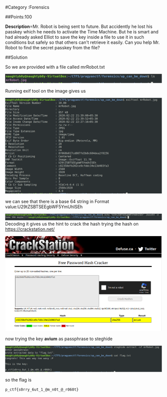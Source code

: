 #Category :Forensics

##Points:100

**Description**=Mr. Robot is being sent to future. But accidently he lost his passkey 
which he needs to activate the Time Machine. But he is smart and had 
already asked Elliot to save the key inside a file to use it in such 
conditions but safely so that others can't retrieve it easily. Can you 
help Mr. Robot to find the secret passkey from the file?


##Solution

So we are provided with a file called mrRobot.txt

![](/img/p_ctf/ud/1.png) 


Running exif tool on the image gives us

![](/img/p_ctf/ud/2.png)


we can see that there is a base 64 string in Format value:U29tZSBTSEEgbWF5YmUhISEh

![](/img/p_ctf/ud/3.png)
Decoding it gives us the hint to crack the hash 
trying the hash on <https://crackstation.net/>

![](/img/p_ctf/ud/4.png)


now trying the key **avium** as passphrase to steghide

![](/img/p_ctf/ud/5.png)

so the flag is <br>
```
p_ctf{s0rry_6ut_1_@m_n0t_@_r060t}
```


